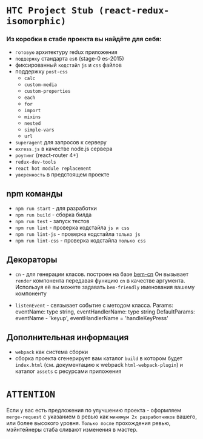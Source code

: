 # `HTC Project Stub (react-redux-isomorphic)`

### Из коробки в стабе проекта вы найдёте для себя:

* `готовую` архитектуру redux приложения
* `поддержку` стандарта `es6` (stage-0 es-2015)
*  фиксированный `кодстайл` `js` и `css` файлов
*  поддержку `post-css`
    - `calc`
    - `custom-media`
    - `custom-properties`
    - `each`
    - `for`
    - `import`
    - `mixins`
    - `nested`
    - `simple-vars`
    - `url`
* `superagent` для запросов к серверу
* `exress.js` в качестве node.js сервера
* `роутинг` (react-router 4+)
* `redux-dev-tools`
* `react hot module replacement`
* `уверенность` в предстоящем проекте

## npm команды
- `npm run start` - для разработки
- `npm run build` - сборка билда
- `npm run test` - запуск тестов
- `npm run lint` - проверка кодстайла `js и css`
- `npm run lint-js` - проверка кодстайла `только js`
- `npm run lint-css` - проверка кодстайла `только css`

## Декораторы
- `cn` - для генерации класов. построен на базе [bem-cn](https://github.com/albburtsev/bem-cn)
  Он вызывает `render` компонента передавая функцию `cn` в качестве аргумента. Используя её вы можете задавать `bem-friendly` именования вашему компоненту
  
 - `listenEvent` - cвязывает событие с методом класса.
 Params: eventName: type string, eventHandlerName: type string
 DefaultParams: eventName - 'keyup', eventHandlerName = 'handleKeyPress'

## Дополнительная информация
- `webpack` как система сборки
- сборка проекта сгенерирует вам каталог `build` в котором будет `index.html` (см. документацию к webpack `html-webpack-plugin`) и каталог `assets` с ресурсами приложения

# `ATTENTION`
 Если у вас есть предложения по улучшению проекта - оформляем `merge-request` с указанием в ревью как `минимум 2х разработчиков` вашего, или более высокого уровня.
 `Только после` прохождения ревью, мэйнтейнеры стаба сливают изменения в мастер.

